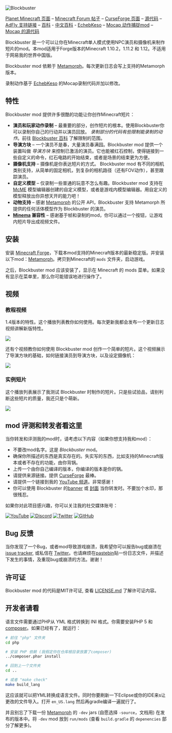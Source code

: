 ![Blockbuster](http://i.imgur.com/nqDKg1R.png)

[Planet Minecraft 页面](http://www.planetminecraft.com/mod/blockbuster-machinima-mod/) – [Minecraft Forum 帖子](http://www.minecraftforum.net/forums/mapping-and-modding/minecraft-mods/2700216-blockbuster-machinima-studio-mod) – [CurseForge 页面](https://minecraft.curseforge.com/projects/blockbuster) – [源代码](https://github.com/mchorse/blockbuster) – [AdFly 支持链接](http://adf.ly/15268913/blockbuster-curseforge) – [百科](https://github.com/mchorse/blockbuster/wiki) - [中文百科](https://github.com/ycwei982/blockbuster/wiki) - [EchebKeso](https://twitter.com/EchebKeso) – [Mocap 动作捕捉mod](http://www.minecraftforum.net/forums/mapping-and-modding/minecraft-mods/1445402-minecraft-motion-capture-mod-mocap-16-000) – [Mocap 的源代码](https://github.com/EchebKeso/Mocap)

Blockbuster 是一个可以让你在Minecraft单人模式使用NPC演员和摄像机来制作短片的mod。本mod适用于Forge版本的Minecraft 1.10.2，1.11.2 和 1.12。不适用于网易我的世界中国版。

Blockbuster mod 依赖于 [Metamorph](https://minecraft.curseforge.com/projects/metamorph)。每次更新日志会写上支持的Metamorph版本。

录制动作基于 [EchebKeso](https://twitter.com/EchebKeso) 的Mocap录制代码并加以修改。

## 特性

Blockbuster mod 提供许多很酷的功能让你创作Minecraft短片：

* **演员和玩家动作录制** – 最重要的部分，创作短片的根本。使用Blockbuster你可以录制你自己的行动并以演员回放。 *录制部分的代码有些限制能录制的动作*。前往 [Blockbuster 百科](https://github.com/mchorse/blockbuster/wiki/Home) 了解限制的范围。
* **导演方块** – 一个演员不是春，大量演员春满园。Blockbuster mod 提供一个装置叫做 *导演方块* 来控制已激活的演员。它也能被红石控制，使得链接到一些自定义的命令，红石电路的开始结束，或者是场景的结束更为方便。
* **摄像机支持** – 摄像机是你表达短片的方式。 Blockbuster mod 有不同的相机类别支持，从简单的固定相机，到复杂的相机路径（还有FOV动作），甚至跟踪演员。
* **自定义模型** – 仅录制一些普通的玩意不怎么有趣。Blockbuster mod 支持在[McME](https://mchorse.github.io/mcme/) 模型编辑器创建的自定义模型，或者是游戏内模型编辑器。用自定义的模型释放出你异想天开的能力吧！
* **动物支持** – 感谢 [Metamorph](https://minecraft.curseforge.com/projects/metamorph) 的公开 API，Blockbuster 支持 Metamorph 所提供的任何活体模型作为 Blockbuster 的演员。
* **[Minema](http://www.minecraftforum.net/forums/mapping-and-modding/minecraft-mods/2790594-minema-unofficial-the-smooth-movie-recorder) 兼容性** – 感谢基于帧和录制的mod，你可以通过一个按钮，让游戏内短片导出成视频文件。

## 安装

安装 [Minecraft Forge](http://files.minecraftforge.net/)，下载本mod支持的Minecraft版本的最新稳定版。并安装以下mod：[Metamorph](https://minecraft.curseforge.com/projects/metamorph)。拷贝到Minecraft的 `mods` 文件夹，启动游戏。

之后，Blockbuster mod 应该安装了，显示在 Minecraft 的 mods 菜单。如果没有显示在菜单里，那么你可能错误地进行操作了。

## 视频

### 教程视频

1.4版本的特性。这个播放列表教你如何使用。每次更新我都会发布一个更新日志视频讲解新版特性。

<a href="https://youtu.be/CoJ_6Byh6LA?list=PL6UPd2Tj65nEwg2bfY-NduLihPy6fgnvK"><img src="https://img.youtube.com/vi/CoJ_6Byh6LA/0.jpg"></a>

还有个视频教你如何使用 Blockbuster mod 创作一个简单的短片。这个视频展示了导演方块的基础，如何链接演员到导演方块，以及设定摄像机：

<a href="https://youtu.be/cVTIzKzWtqg?list=PL6UPd2Tj65nE0Pmf6GD2Fk3aRGWTGKlZk"><img src="https://img.youtube.com/vi/cVTIzKzWtqg/0.jpg"></a>

### 实例短片

这个播放列表展示了我测试 Blockbuster 时制作的短片。只是些试验品，请别判断这些短片的质量，我还只是个萌新。

<a href="https://youtu.be/FjED5qT80eM?list=PL6UPd2Tj65nFdhjzY-z6yCJuPaEanB2BF"><img src="https://img.youtube.com/vi/FjED5qT80eM/0.jpg"></a>

## mod 评测和转发者看这里

当你转发和评测我的mod时，请考虑以下内容（如果你想支持我和mod）：

* 不要改mod名字。这是 *Blockbuster* mod。
* 确保你所描述的东西是真实存在的。失实写的东西，比如支持的Minecraft版本或者不存在的功能，由你背锅。
* 上传一个由你自己编译的版本，你编译的版本是你的锅。
* 请提供来源链接。提供 [CurseForge](https://minecraft.curseforge.com/projects/blockbuster) 最棒。
* 请提供一个链接到我的 [YouTube 频道](https://www.youtube.com/channel/UCWVDjAcecHHa8UrEWMRGI8w)。非常感谢！
* 你可以使用 Blockbuster 的[banner](http://i.imgur.com/nqDKg1R.png) 或 [封面](http://i.imgur.com/XgU8Tvx.png) 当你转发时。不要加个水印，那很残忍。

如果你对此项目感兴趣，你可以关注我的社交媒体账号：

[![YouTube](http://i.imgur.com/yA4qam9.png)](https://www.youtube.com/channel/UCWVDjAcecHHa8UrEWMRGI8w) [![Discord](http://i.imgur.com/gI6JEpJ.png)](https://discord.gg/qfxrqUF) [![Twitter](http://i.imgur.com/6b8vHcX.png)](https://twitter.com/McHorsy) [![GitHub](http://i.imgur.com/DmTn1f1.png)](https://github.com/mchorse)  

## Bug 反馈

当你发现了一个Bug，或者mod导致游戏崩溃，我希望你可以报告bug或崩溃在[issue tracker](https://github.com/mchorse/blockbuster/issues/), 或私信在 [Twitter](https://twitter.com/McHorsy)。也请麻烦在[pastebin](http://pastebin.com)贴一份日志文件，并描述下发生的事情，及重现bug或崩溃的方法。谢谢！

## 许可证

Blockbuster mod 的代码是MIT许可证, 查看 [LICENSE.md](./LICENSE.md) 了解许可证内容。

## 开发者请看

语言文件需要通过PHP从 YML 格式转换到 INI 格式。你需要安装PHP 5 和 [composer](https://getcomposer.org/download/)。如果已经有了，就运行：

```sh
# 前往 "php" 文件夹
cd php

# 安装 PHP 依赖 (我假定你在仓库根目录放置了composer)
../composer.phar install

# 回到上一个文件夹
cd ..

# 或者 "make check"
make build_lang
```

这应该就可以把YML转换成语言文件。同时你要刷新一下Eclipse或你的IDE来s让更改的文件导入。打开 `en_US.lang` 然后再gradle编译一遍就行了。

并且别忘了下载一份 [Metamorph](https://minecraft.curseforge.com/projects/metamorph) 的 `-dev` jars (自愿选择 `-source`，文档用) 在发布的版本中。将 `-dev` mod 放到 `run/mods` (查看 `build.gradle` 的 `depenencies` 部分了解更多)。
